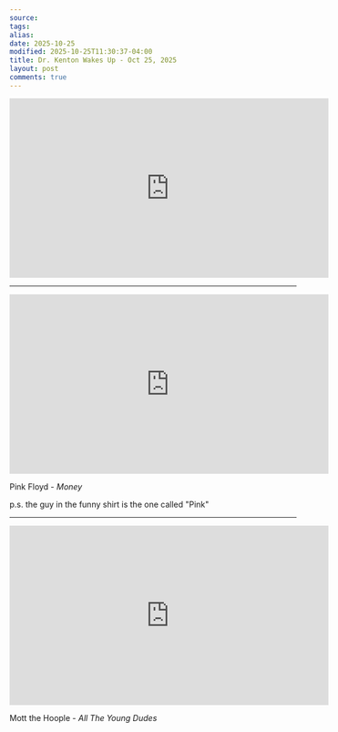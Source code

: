 ```yaml
---
source:
tags:
alias:
date: 2025-10-25
modified: 2025-10-25T11:30:37-04:00
title: Dr. Kenton Wakes Up - Oct 25, 2025
layout: post
comments: true
---
```


  

<iframe width="560" height="315" src="https://www.youtube.com/embed/unlVNWYxWo4" title="YouTube video player" frameborder="0" allow="accelerometer; autoplay; clipboard-write; encrypted-media; gyroscope; picture-in-picture; web-share" allowfullscreen></iframe>

<!-- <img src="{{site.baseurl}}/images/[REPLACE]" width="560"> -->

---


<iframe width="560" height="315" src="https://www.youtube.com/embed/2aW7HweAf3o?si=Xw4p36Hq3wprRZmm" title="YouTube video player" frameborder="0" allow="accelerometer; autoplay; clipboard-write; encrypted-media; gyroscope; picture-in-picture; web-share" referrerpolicy="strict-origin-when-cross-origin" allowfullscreen></iframe>

Pink Floyd - *Money*

p.s. the guy in the funny shirt is the one called "Pink"

---

<iframe width="560" height="315" src="https://www.youtube.com/embed/yNHdPPJGowY?si=Mw6cYXkmgrdALoGN" title="YouTube video player" frameborder="0" allow="accelerometer; autoplay; clipboard-write; encrypted-media; gyroscope; picture-in-picture; web-share" referrerpolicy="strict-origin-when-cross-origin" allowfullscreen></iframe>

Mott the Hoople - *All The Young Dudes*